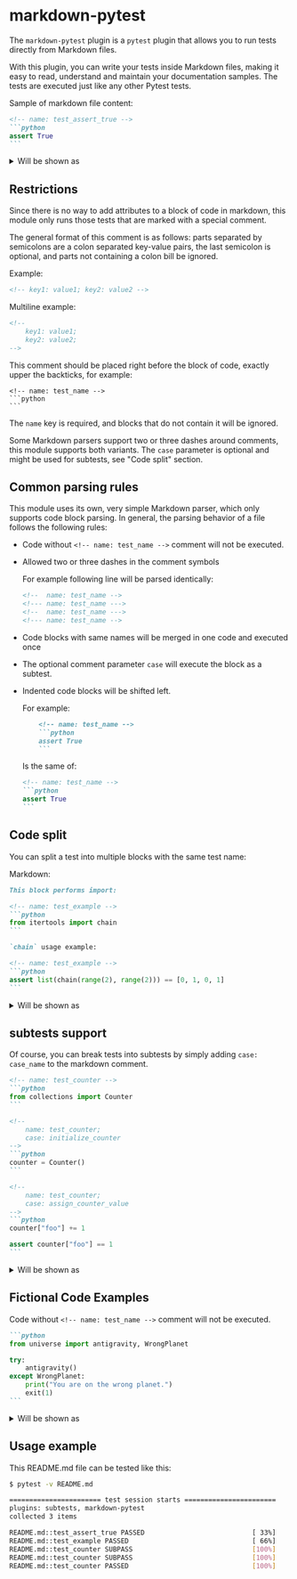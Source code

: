 markdown-pytest
===============

The `markdown-pytest` plugin is a `pytest` plugin that allows you to run tests
directly from Markdown files.

With this plugin, you can write your tests inside Markdown files, making it
easy to read, understand and maintain your documentation samples.
The tests are executed just like any other Pytest tests.

Sample of markdown file content:

````markdown
<!-- name: test_assert_true -->
```python
assert True
```
````

<details>
<summary>Will be shown as</summary>

<!-- name: test_assert_true -->
```python
assert True
```

</details>

Restrictions
------------

Since there is no way to add attributes to a block of code in markdown, this 
module only runs those tests that are marked with a special comment.

The general format of this comment is as follows: parts separated by semicolons
are a colon separated key-value pairs, the last semicolon is optional,
and parts not containing a colon bill be ignored.

Example:

```markdown
<!-- key1: value1; key2: value2 -->
```

Multiline example:

```markdown
<!-- 
    key1: value1; 
    key2: value2;
-->
```

This comment should be placed right before the block of code, exactly upper 
the backticks, for example: 

````
<!-- name: test_name -->
```python
```
````

The `name` key is required, and blocks that do not contain it will be ignored.

Some Markdown parsers support two or three dashes around comments, this module 
supports both variants. The `case` parameter is optional and might be used for
subtests, see "Code split" section.

Common parsing rules
--------------------

This module uses its own, very simple Markdown parser, which only supports code 
block parsing. In general, the parsing behavior of a file follows the following 
rules:

* Code without `<!-- name: test_name -->` comment will not be executed.
* Allowed two or three dashes in the comment symbols

  For example following line will be parsed identically:

  ````markdown
  <!--  name: test_name -->
  <!--- name: test_name --->
  <!--  name: test_name --->
  <!--- name: test_name -->
  ````

* Code blocks with same names will be merged in one code and executed once
* The optional comment parameter `case` will execute the block as a subtest.
* Indented code blocks will be shifted left.
  
  For example:

  ````markdown
      <!-- name: test_name -->
      ```python
      assert True
      ```
  ````

  Is the same of:

  ````markdown
  <!-- name: test_name -->
  ```python
  assert True
  ```
  ````

Code split
----------

You can split a test into multiple blocks with the same test name:

Markdown:

````markdown
This block performs import:

<!-- name: test_example -->
```python
from itertools import chain
```

`chain` usage example:

<!-- name: test_example -->
```python
assert list(chain(range(2), range(2))) == [0, 1, 0, 1]
```
````

<details>
<summary>Will be shown as</summary>

This block performs import:

<!-- name: test_example -->
```python
from itertools import chain
```

`chain` usage example:

<!-- name: test_example -->
```python
assert list(chain(range(2), range(2))) == [0, 1, 0, 1]
```

</details>

subtests support
----------------

Of course, you can break tests into subtests by simply adding `case: case_name` 
to the markdown comment.

````markdown
<!-- name: test_counter -->
```python
from collections import Counter
```

<!-- 
    name: test_counter;
    case: initialize_counter
-->
```python
counter = Counter()
```

<!-- 
    name: test_counter;
    case: assign_counter_value
-->
```python
counter["foo"] += 1

assert counter["foo"] == 1
```
````

<details>
<summary>Will be shown as</summary>

<!-- name: test_counter -->
```python
from collections import Counter
```

<!-- 
    name: test_counter;
    case: initialize_counter
-->
```python
counter = Counter()
```

<!-- 
    name: test_counter;
    case: assign_counter_value
-->
```python
counter["foo"] += 1

assert counter["foo"] == 1
```

</details>

Fictional Code Examples
-----------------------

Code without `<!-- name: test_name -->` comment will not be executed.

````markdown
```python
from universe import antigravity, WrongPlanet

try:
    antigravity()
except WrongPlanet:
    print("You are on the wrong planet.")
    exit(1)
```
````

<details>
<summary>Will be shown as</summary>

```python
from universe import antigravity, WrongPlanet

try:
    antigravity()
except WrongPlanet:
    print("You are on the wrong planet.")
    exit(1)
```
</details>

Usage example
-------------

This README.md file can be tested like this:
```bash
$ pytest -v README.md
```
```bash
======================= test session starts =======================
plugins: subtests, markdown-pytest
collected 3 items

README.md::test_assert_true PASSED                           [ 33%]
README.md::test_example PASSED                               [ 66%]
README.md::test_counter SUBPASS                              [100%]
README.md::test_counter SUBPASS                              [100%]
README.md::test_counter PASSED                               [100%]
```
